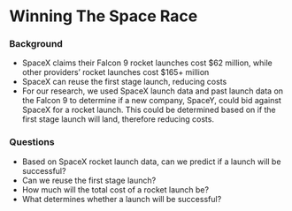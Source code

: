 # Winning The Space Race

### Background
* SpaceX claims their Falcon 9 rocket launches cost $62 million, while other providers’ rocket launches cost $165+ million
* SpaceX can reuse the first stage launch, reducing costs
* For our research, we used SpaceX launch data and past launch data on the Falcon 9 to determine if a new company, SpaceY, could bid against SpaceX for a rocket launch. This could be determined based on if the first stage launch will land, therefore reducing costs.
### Questions
* Based on SpaceX rocket launch data, can we predict if a launch will be successful?
* Can we reuse the first stage launch?
* How much will the total cost of a rocket launch be?
* What determines whether a launch will be successful?

